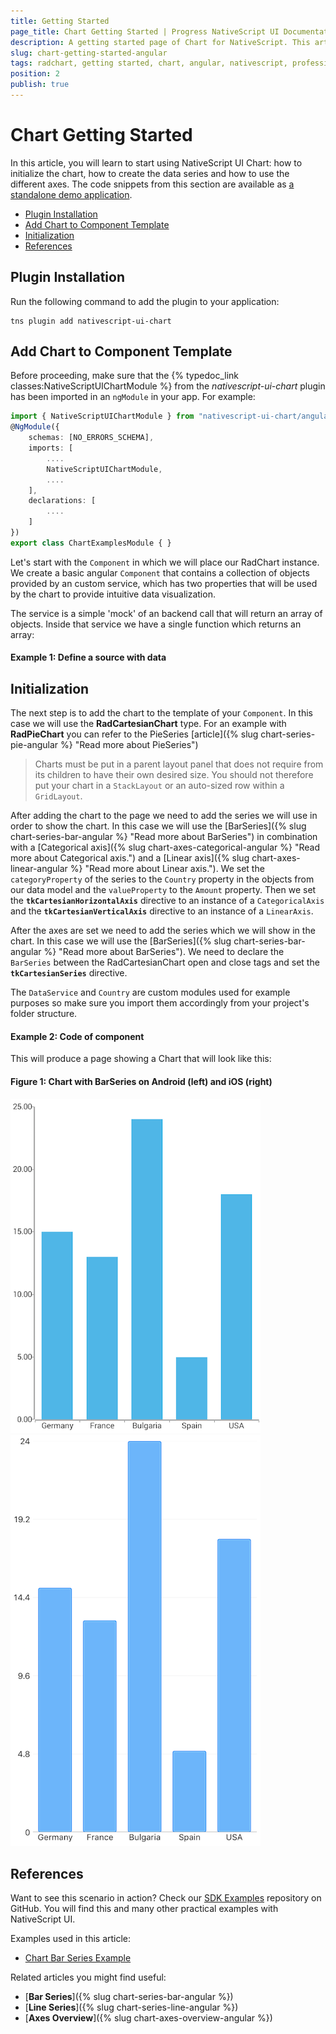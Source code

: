 ```yaml
---
title: Getting Started
page_title: Chart Getting Started | Progress NativeScript UI Documentation
description: A getting started page of Chart for NativeScript. This article explains what are the steps to create a chart instance from scratch and use with Angular
slug: chart-getting-started-angular
tags: radchart, getting started, chart, angular, nativescript, professional, ui
position: 2
publish: true
---
```


# Chart Getting Started

In this article, you will learn to start using NativeScript UI Chart: how to initialize the chart, how to create the data series and how to use the different axes. The code snippets from this section are available as [a standalone demo application](https://github.com/NativeScript/nativescript-ui-samples-angular).

* [Plugin Installation](#plugin-installation)
* [Add Chart to Component Template](#add-chart-to-component-template)
* [Initialization](#initialization)
* [References](#references)

## Plugin Installation

Run the following command to add the plugin to your application:

```
tns plugin add nativescript-ui-chart
```

## Add Chart to Component Template

Before proceeding, make sure that the {% typedoc_link classes:NativeScriptUIChartModule %} from the *nativescript-ui-chart* plugin has been imported in an `ngModule` in your app. For example:

```TypeScript
import { NativeScriptUIChartModule } from "nativescript-ui-chart/angular";
@NgModule({
    schemas: [NO_ERRORS_SCHEMA],
    imports: [
        ....
        NativeScriptUIChartModule,
        ....
    ],
    declarations: [
        ....
    ]
})
export class ChartExamplesModule { }
```

Let's start with the `Component` in which we will place our RadChart instance. We create a basic angular `Component` that contains a collection of objects provided by an custom service, which has two properties that will be used by the chart to provide intuitive data visualization.

The service is a simple 'mock' of an backend call that will return an array of objects. Inside that service we have a single function which returns an array:

#### Example 1: Define a source with data

<snippet id='chart-angular-data-service'/>

<snippet id='chart-angular-categorical-source'/>

<snippet id='chart-angular-country'/>

## Initialization

The next step is to add the chart to the template of your `Component`. In this case we will use the **RadCartesianChart** type. For an example with **RadPieChart** you can refer to the PieSeries [article]({% slug chart-series-pie-angular %} "Read more about PieSeries")

> Charts must be put in a parent layout panel that does not require from its children to have their own desired size. You should not therefore put your chart in a `StackLayout` or an auto-sized row within a `GridLayout`.

After adding the chart to the page we need to add the series we will use in order to show the chart. In this case we will use the [BarSeries]({% slug chart-series-bar-angular %} "Read more about BarSeries") in combination with a [Categorical axis]({% slug chart-axes-categorical-angular %} "Read more about Categorical axis.") and a [Linear axis]({% slug chart-axes-linear-angular %} "Read more about Linear axis."). We set the `categoryProperty` of the series to the `Country` property in the objects from our data model and the `valueProperty` to the `Amount` property.
Then we set the **`tkCartesianHorizontalAxis`** directive to an instance of a `CategoricalAxis` and the **`tkCartesianVerticalAxis`** directive to an instance of a `LinearAxis`.

After the axes are set we need to add the series which we will show in the chart. In this case we will use the [BarSeries]({% slug chart-series-bar-angular %} "Read more about BarSeries"). We need to declare the `BarSeries` between the RadCartesianChart open and close tags and set the **`tkCartesianSeries`** directive.

The `DataService` and `Country` are custom modules used for example purposes so make sure you import them accordingly from your project's folder structure.

#### Example 2: Code of component

<snippet id='chart-angular-line-series-component'/>
<snippet id='chart-angular-line-series'/>

This will produce a page showing a Chart that will look like this:

#### Figure 1: Chart with BarSeries on Android (left) and iOS (right)

![Cartesian chart: Bar series](../../img/ns_ui/bar_series_android.png "Bar series on Android.") ![Cartesian chart: Bar series](../../img/ns_ui/bar_series_ios.png "Bar series on iOS.")

## References

Want to see this scenario in action?
Check our [SDK Examples](https://github.com/NativeScript/nativescript-ui-samples-angular) repository on GitHub. You will find this and many other practical examples with NativeScript UI.

Examples used in this article:

* [Chart Bar Series Example](https://github.com/NativeScript/nativescript-ui-samples-angular/tree/master/chart/app/examples/series/bar)

Related articles you might find useful:

* [**Bar Series**]({% slug chart-series-bar-angular %})
* [**Line Series**]({% slug chart-series-line-angular %})
* [**Axes Overview**]({% slug chart-axes-overview-angular %})
